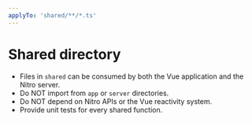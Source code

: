 ```yaml
---
applyTo: 'shared/**/*.ts'
---
```


# Shared directory

- Files in `shared` can be consumed by both the Vue application and the Nitro server.
- Do NOT import from `app` or `server` directories.
- Do NOT depend on Nitro APIs or the Vue reactivity system.
- Provide unit tests for every shared function.
